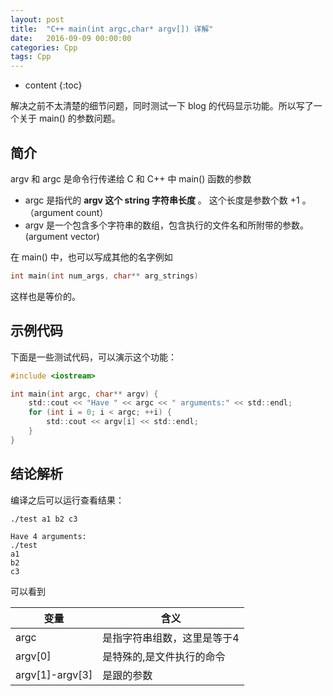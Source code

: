 ```yaml
---
layout: post
title:  "C++ main(int argc,char* argv[]) 详解"
date:   2016-09-09 00:00:00
categories: Cpp
tags: Cpp
---
```


* content
{:toc}

解决之前不太清楚的细节问题，同时测试一下 blog 的代码显示功能。所以写了一个关于 main() 的参数问题。





## 简介
argv 和 argc 是命令行传递给 C 和 C++ 中 main() 函数的参数

* argc 是指代的 **argv 这个 string 字符串长度** 。 这个长度是参数个数 +1 。  （argument count）
* argv 是一个包含多个字符串的数组，包含执行的文件名和所附带的参数。 (argument vector)

在 main() 中，也可以写成其他的名字例如

```c
int main(int num_args, char** arg_strings) 
```

这样也是等价的。


## 示例代码

下面是一些测试代码，可以演示这个功能：

```c
#include <iostream>

int main(int argc, char** argv) {
    std::cout << "Have " << argc << " arguments:" << std::endl;
    for (int i = 0; i < argc; ++i) {
        std::cout << argv[i] << std::endl;
    }
}
```

## 结论解析

编译之后可以运行查看结果：

```
./test a1 b2 c3
	
Have 4 arguments:
./test
a1
b2
c3
```

可以看到

变量 | 含义
--- | ---
argc | 是指字符串组数，这里是等于4
argv[0] | 是特殊的,是文件执行的命令
argv[1]-argv[3] | 是跟的参数
